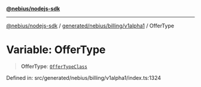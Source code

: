 [**@nebius/nodejs-sdk**](../../../../../README.md)

---

[@nebius/nodejs-sdk](../../../../../README.md) / [generated/nebius/billing/v1alpha1](../README.md) / OfferType

# Variable: OfferType

> **OfferType**: [`OfferTypeClass`](../type-aliases/OfferTypeClass.md)

Defined in: src/generated/nebius/billing/v1alpha1/index.ts:1324
